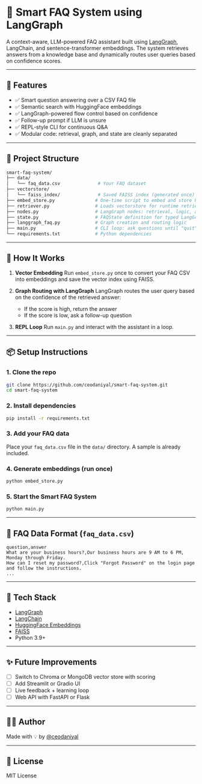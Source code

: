 # 🤖 Smart FAQ System using LangGraph

A context-aware, LLM-powered FAQ assistant built using [LangGraph](https://www.langgraph.dev/), LangChain, and sentence-transformer embeddings. The system retrieves answers from a knowledge base and dynamically routes user queries based on confidence scores.

---

## 🚀 Features

- ✅ Smart question answering over a CSV FAQ file
- ✅ Semantic search with HuggingFace embeddings
- ✅ LangGraph-powered flow control based on confidence
- ✅ Follow-up prompt if LLM is unsure
- ✅ REPL-style CLI for continuous Q&A
- ✅ Modular code: retrieval, graph, and state are cleanly separated

---

## 📁 Project Structure

```bash
smart-faq-system/
├── data/
│   └── faq_data.csv              # Your FAQ dataset
├── vectorstore/
│   └── faiss_index/              # Saved FAISS index (generated once)
├── embed_store.py               # One-time script to embed and store FAQ data
├── retriever.py                 # Loads vectorstore for runtime retrieval
├── nodes.py                     # LangGraph nodes: retrieval, logic, answer, etc.
├── state.py                     # FAQState definition for typed LangGraph state
├── langgraph_faq.py             # Graph creation and routing logic
├── main.py                      # CLI loop: ask questions until "quit"
└── requirements.txt             # Python dependencies
````

---

## 🧠 How It Works

1. **Vector Embedding**
   Run `embed_store.py` once to convert your FAQ CSV into embeddings and save the vector index using FAISS.

2. **Graph Routing with LangGraph**
   LangGraph routes the user query based on the confidence of the retrieved answer:

   * If the score is high, return the answer
   * If the score is low, ask a follow-up question

3. **REPL Loop**
   Run `main.py` and interact with the assistant in a loop.

---

## 📦 Setup Instructions

### 1. Clone the repo

```bash
git clone https://github.com/ceodaniyal/smart-faq-system.git
cd smart-faq-system
```

### 2. Install dependencies

```bash
pip install -r requirements.txt
```

### 3. Add your FAQ data

Place your `faq_data.csv` file in the `data/` directory. A sample is already included.

### 4. Generate embeddings (run once)

```bash
python embed_store.py
```

### 5. Start the Smart FAQ System

```bash
python main.py
```

---

## 📝 FAQ Data Format (`faq_data.csv`)

```csv
question,answer
What are your business hours?,Our business hours are 9 AM to 6 PM, Monday through Friday.
How can I reset my password?,Click "Forgot Password" on the login page and follow the instructions.
...
```

---

## 🔧 Tech Stack

* [LangGraph](https://www.langgraph.dev/)
* [LangChain](https://www.langchain.com/)
* [HuggingFace Embeddings](https://huggingface.co/sentence-transformers/all-mpnet-base-v2)
* [FAISS](https://github.com/facebookresearch/faiss)
* Python 3.9+

---

## ✨ Future Improvements

* [ ] Switch to Chroma or MongoDB vector store with scoring
* [ ] Add Streamlit or Gradio UI
* [ ] Live feedback + learning loop
* [ ] Web API with FastAPI or Flask

---

## 🧑‍💻 Author

Made with 💡 by [@ceodaniyal](https://github.com/ceodaniyal)

---

## 📄 License

MIT License
